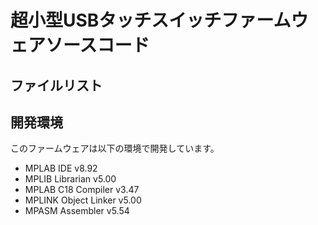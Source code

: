 # 超小型USBタッチスイッチファームウェアソースコード

## ファイルリスト

## 開発環境

このファームウェアは以下の環境で開発しています。
 - MPLAB  IDE           v8.92
 - MPLIB  Librarian     v5.00
 - MPLAB  C18 Compiler  v3.47
 - MPLINK Object Linker v5.00
 - MPASM  Assembler     v5.54
